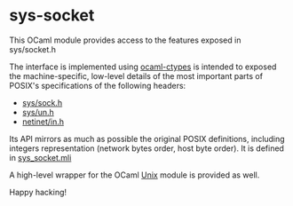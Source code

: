# sys-socket

This OCaml module provides access to the features exposed in sys/socket.h

The interface is implemented using [ocaml-ctypes](https://github.com/ocamllabs/ocaml-ctypes) is intended
to exposed the machine-specific, low-level details of the most important parts of POSIX's specifications
of the following headers:
* [sys/sock.h](https://pubs.opengroup.org/onlinepubs/009695399/basedefs/sys/socket.h.html)
* [sys/un.h](http://pubs.opengroup.org/onlinepubs/009695399/basedefs/sys/un.h.html)
* [netinet/in.h](https://pubs.opengroup.org/onlinepubs/009695399/basedefs/netinet/in.h.html)

Its API mirrors as much as possible the original POSIX definitions, including integers representation (network bytes order,
host byte order). It is defined in [sys_socket.mli](src/sys_socket.mli)

A high-level wrapper for the OCaml [Unix](https://caml.inria.fr/pub/docs/manual-ocaml/libref/Unix.html) module is provided as well.

Happy hacking!
